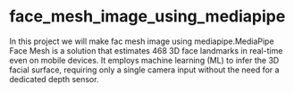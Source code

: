 # face_mesh_image_using_mediapipe
In this project we will make fac mesh image using mediapipe.MediaPipe Face Mesh is a solution that estimates 468 3D face landmarks in real-time even on mobile devices. It employs machine learning (ML) to infer the 3D facial surface, requiring only a single camera input without the need for a dedicated depth sensor.
